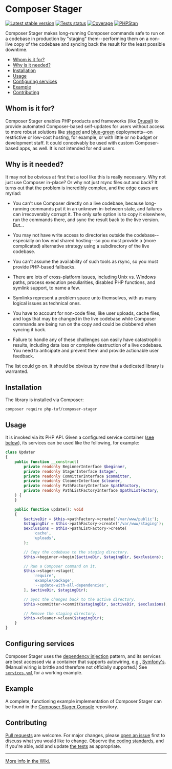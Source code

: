 # Composer Stager

[![Latest stable version](https://poser.pugx.org/php-tuf/composer-stager/v/stable)](https://packagist.org/packages/php-tuf/composer-stager)
[![Tests status](https://github.com/php-tuf/composer-stager/actions/workflows/main.yml/badge.svg?branch=main)](https://github.com/php-tuf/composer-stager/actions/workflows/main.yml)
[![Coverage](https://img.shields.io/badge/Coverage-100%25-brightgreen.svg?style=flat)](https://github.com/php-tuf/composer-stager/actions/workflows/main.yml) <!-- A static "100%" value can be used safely here because grumphp will fail builds if coverage falls below that. See grumphp.yml.dist. -->
[![PHPStan](https://img.shields.io/badge/PHPStan-max-brightgreen.svg?style=flat)](https://github.com/phpstan/phpstan)

Composer Stager makes long-running Composer commands safe to run on a codebase in production by "staging" them--performing them on a non-live copy of the codebase and syncing back the result for the least possible downtime.

- [Whom is it for?](#whom-is-it-for)
- [Why is it needed?](#why-is-it-needed)
- [Installation](#installation)
- [Usage](#usage)
- [Configuring services](#configuring-services)
- [Example](#example)
- [Contributing](#contributing)

## Whom is it for?

Composer Stager enables PHP products and frameworks (like [Drupal](https://drupal.org/)) to provide automated Composer-based self-updates for users without access to more robust solutions like [staged](https://en.wikipedia.org/wiki/Development,_testing,_acceptance_and_production) and [blue-green](https://martinfowler.com/bliki/BlueGreenDeployment.html) deployments--on restrictive or low-cost hosting, for example, or with little or no budget or development staff. It could conceivably be used with custom Composer-based apps, as well. It is not intended for end users.

## Why is it needed?

It may not be obvious at first that a tool like this is really necessary. Why not just use Composer in-place? Or why not just rsync files out and back? It turns out that the problem is incredibly complex, and the edge cases are myriad:

- You can't use Composer directly on a live codebase, because long-running commands put it in an unknown in-between state, and failures can irrecoverably corrupt it. The only safe option is to copy it elsewhere, run the commands there, and sync the result back to the live version. But...

- You may not have write access to directories outside the codebase--especially on low end shared hosting--so you must provide a (more complicated) alternative strategy using a subdirectory of the live codebase.

- You can't assume the availability of such tools as rsync, so you must provide PHP-based fallbacks.

- There are lots of cross-platform issues, including Unix vs. Windows paths, process execution peculiarities, disabled PHP functions, and symlink support, to name a few.

- Symlinks represent a problem space unto themselves, with as many logical issues as technical ones.

- You have to account for non-code files, like user uploads, cache files, and logs that may be changed in the live codebase while Composer commands are being run on the copy and could be clobbered when syncing it back.

- Failure to handle any of these challenges can easily have catastrophic results, including data loss or complete destruction of a live codebase. You need to anticipate and prevent them and provide actionable user feedback. 

The list could go on. It should be obvious by now that a dedicated library is warranted.

## Installation

The library is installed via Composer:

```shell
composer require php-tuf/composer-stager
```

## Usage

It is invoked via its PHP API. Given a configured service container ([see below](#configuring-services)), its services can be used like the following, for example:

```php
class Updater
{
    public function __construct(
        private readonly BeginnerInterface $beginner,
        private readonly StagerInterface $stager,
        private readonly CommitterInterface $committer,
        private readonly CleanerInterface $cleaner,
        private readonly PathFactoryInterface $pathFactory,
        private readonly PathListFactoryInterface $pathListFactory,
    ) {
    }

    public function update(): void
    {
        $activeDir = $this->pathFactory->create('/var/www/public');
        $stagingDir = $this->pathFactory->create('/var/www/staging');
        $exclusions = $this->pathListFactory->create(
            'cache',
            'uploads',
        );

        // Copy the codebase to the staging directory.
        $this->beginner->begin($activeDir, $stagingDir, $exclusions);

        // Run a Composer command on it.
        $this->stager->stage([
            'require',
            'example/package',
            '--update-with-all-dependencies',
        ], $activeDir, $stagingDir);

        // Sync the changes back to the active directory.
        $this->committer->commit($stagingDir, $activeDir, $exclusions);

        // Remove the staging directory.
        $this->cleaner->clean($stagingDir);
    }
}
```

## Configuring services

Composer Stager uses the [dependency injection](https://en.wikipedia.org/wiki/Dependency_injection) pattern, and its services are best accessed via a container that supports autowiring, e.g., [Symfony's](https://symfony.com/doc/current/service_container.html). (Manual wiring is brittle and therefore not officially supported.) See [`services.yml`](services.yml) for a working example.

## Example

A complete, functioning example implementation of Composer Stager can be found in the [Composer Stager Console](https://github.com/php-tuf/composer-stager-console) repository.

## Contributing

[Pull requests](https://github.com/php-tuf/composer-stager/pulls?q=is%3Apr+is%3Aopen+sort%3Aupdated-desc) are welcome. For major changes, please [open an issue](https://github.com/php-tuf/composer-stager/issues?q=is%3Aissue+is%3Aopen+sort%3Aupdated-desc) first to discuss what you would like to change. Observe [the coding standards](https://github.com/php-tuf/composer-stager/wiki/Coding-standards-&-style-guide), and if you're able, add and update [the tests](https://github.com/php-tuf/composer-stager/wiki/Automated-testing) as appropriate.

---

[More info in the Wiki.](https://github.com/php-tuf/composer-stager/wiki)
